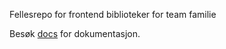 Fellesrepo for frontend biblioteker for team familie

Besøk [docs](https://navikt.github.io/familie-felles-frontend/) for dokumentasjon.

